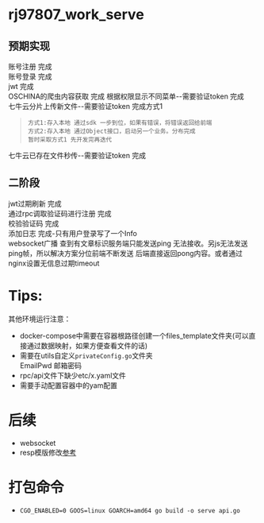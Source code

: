 # rj97807_work_serve

## 预期实现

账号注册 完成  
账号登录 完成  
jwt 完成  
OSCHINA的爬虫内容获取 完成
根据权限显示不同菜单--需要验证token 完成  
七牛云分片上传新文件--需要验证token 完成方式1
> ```
> 方式1:存入本地 通过sdk 一步到位，如果有错误，将错误返回给前端
> 方式2:存入本地 通过Object接口，启动另一个业务。分布完成
> 暂时采取方式1 先开发完再迭代
>```
七牛云已存在文件秒传--需要验证token 完成

## 二阶段

jwt过期刷新 完成  
通过rpc调取验证码进行注册 完成  
校验验证码 完成  
添加日志 完成-只有用户登录写了一个Info  
websocket广播 查到有文章标识服务端只能发送ping 无法接收。另js无法发送ping帧，所以解决方案分位前端不断发送 后端直接返回pong内容。或者通过nginx设置无信息过期timeout

# Tips:

其他环境运行注意：

- docker-compose中需要在容器根路径创建一个files_template文件夹(可以直接通过数据映射，如果方便查看文件的话)
- 需要在utils自定义`privateConfig.go`文件夹  
  EmailPwd 邮箱密码
- rpc/api文件下缺少etc/x.yaml文件
- 需要手动配置容器中的yam配置

# 后续

- websocket
- resp模版修改[参考](https://go-zero.dev/cn/docs/advance/template/)

# 打包命令

- `CGO_ENABLED=0 GOOS=linux GOARCH=amd64 go build -o serve api.go`